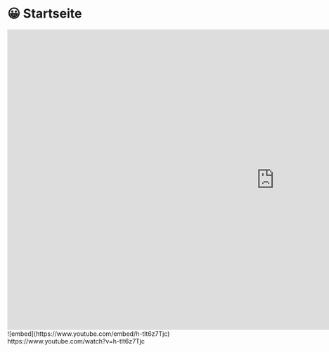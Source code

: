 # 😀 Startseite

<iframe width="1214" height="683" src="https://www.youtube.com/embed/h-tlt6z7Tjc" title="Minecraft CITYBUILD Server - OPSUCHT.NET 1.19.x (Offizieller Trailer)" frameborder="0" allow="accelerometer; autoplay; clipboard-write; encrypted-media; gyroscope; picture-in-picture" allowfullscreen></iframe>
![embed](https://www.youtube.com/embed/h-tlt6z7Tjc)
https://www.youtube.com/watch?v=h-tlt6z7Tjc
